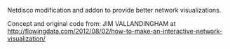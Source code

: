 Netdisco modification and addon to provide better network visualizations.

Concept and original code from: JIM VALLANDINGHAM at http://flowingdata.com/2012/08/02/how-to-make-an-interactive-network-visualization/
